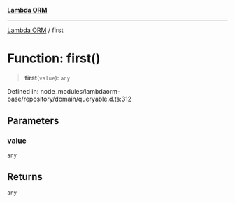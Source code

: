 [**Lambda ORM**](../README.md)

***

[Lambda ORM](../README.md) / first

# Function: first()

> **first**(`value`): `any`

Defined in: node\_modules/lambdaorm-base/repository/domain/queryable.d.ts:312

## Parameters

### value

`any`

## Returns

`any`
